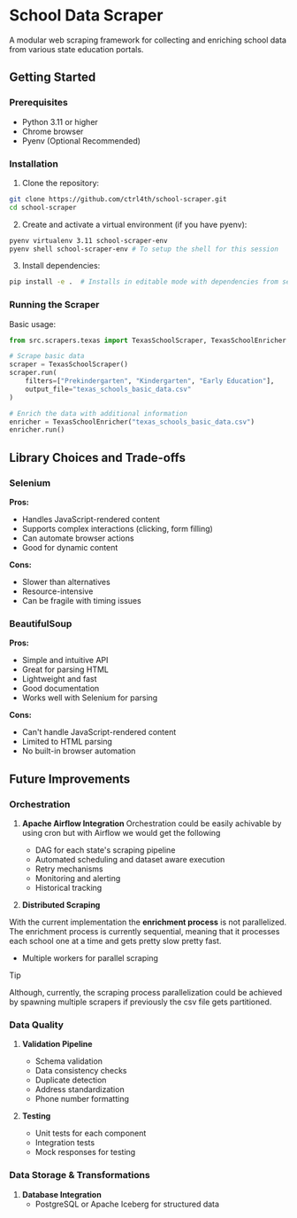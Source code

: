 # School Data Scraper

A modular web scraping framework for collecting and enriching school data from various state education portals.

## Getting Started

### Prerequisites

- Python 3.11 or higher
- Chrome browser
- Pyenv (Optional Recommended)

### Installation

1. Clone the repository:
```bash
git clone https://github.com/ctrl4th/school-scraper.git
cd school-scraper
```

2. Create and activate a virtual environment (if you have pyenv):
```bash
pyenv virtualenv 3.11 school-scraper-env
pyenv shell school-scraper-env # To setup the shell for this session
```

3. Install dependencies:
```bash
pip install -e .  # Installs in editable mode with dependencies from setup.py
```

### Running the Scraper

Basic usage:
```python
from src.scrapers.texas import TexasSchoolScraper, TexasSchoolEnricher

# Scrape basic data
scraper = TexasSchoolScraper()
scraper.run(
    filters=["Prekindergarten", "Kindergarten", "Early Education"],
    output_file="texas_schools_basic_data.csv"
)

# Enrich the data with additional information
enricher = TexasSchoolEnricher("texas_schools_basic_data.csv")
enricher.run()
```

## Library Choices and Trade-offs

### Selenium
**Pros:**
- Handles JavaScript-rendered content
- Supports complex interactions (clicking, form filling)
- Can automate browser actions
- Good for dynamic content

**Cons:**
- Slower than alternatives
- Resource-intensive
- Can be fragile with timing issues


### BeautifulSoup
**Pros:**
- Simple and intuitive API
- Great for parsing HTML
- Lightweight and fast
- Good documentation
- Works well with Selenium for parsing

**Cons:**
- Can't handle JavaScript-rendered content
- Limited to HTML parsing
- No built-in browser automation

## Future Improvements

### Orchestration
1. **Apache Airflow Integration**
Orchestration could be easily achivable by using cron but with Airflow we would get the following

   - DAG for each state's scraping pipeline
   - Automated scheduling and dataset aware execution
   - Retry mechanisms
   - Monitoring and alerting
   - Historical tracking

2. **Distributed Scraping**

With the current implementation the **enrichment process** is not parallelized. The enrichment process is currently sequential, meaning that it processes each school one at a time and gets pretty slow pretty fast. 

   - Multiple workers for parallel scraping

> [!TIP]
Although, currently, the scraping process parallelization could be achieved by spawning multiple scrapers if previously the csv file gets partitioned.

### Data Quality
1. **Validation Pipeline**
   - Schema validation
   - Data consistency checks
   - Duplicate detection
   - Address standardization
   - Phone number formatting

2. **Testing**
   - Unit tests for each component
   - Integration tests
   - Mock responses for testing
 

### Data Storage & Transformations
1. **Database Integration**
   - PostgreSQL or Apache Iceberg for structured data